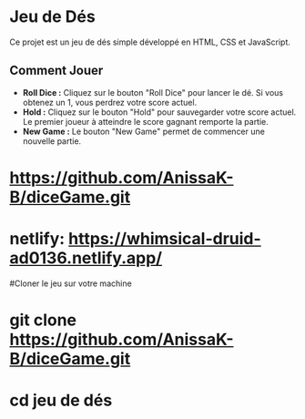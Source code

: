
# Jeu de Dés
Ce projet est un jeu de dés simple développé en HTML, CSS et JavaScript.

## Comment Jouer
- **Roll Dice :** Cliquez sur le bouton "Roll Dice" pour lancer le dé. Si vous obtenez un 1, vous perdrez votre score actuel.
- **Hold :** Cliquez sur le bouton "Hold" pour sauvegarder votre score actuel. Le premier joueur à atteindre le score gagnant remporte la partie.
- **New Game :** Le bouton "New Game" permet de commencer une nouvelle partie.



#  https://github.com/AnissaK-B/diceGame.git
# netlify: https://whimsical-druid-ad0136.netlify.app/  

#Cloner le jeu sur votre machine
# git clone https://github.com/AnissaK-B/diceGame.git
# cd jeu de dés
